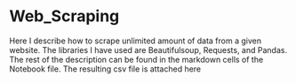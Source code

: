 # Web_Scraping
Here I describe how to scrape unlimited amount of data from a given website. The  libraries I have used are Beautifulsoup, Requests, and Pandas. The rest of the description can be found in the markdown cells of the Notebook file.
The resulting csv file is attached here
